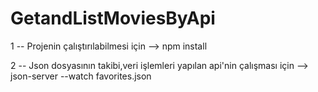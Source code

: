 # GetandListMoviesByApi
1 -- Projenin çalıştırılabilmesi için --> npm install 

2 -- Json dosyasının takibi,veri işlemleri yapılan api'nin çalışması için --> json-server --watch favorites.json

